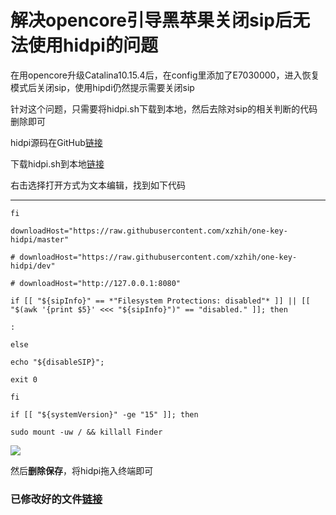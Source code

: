 # 解决opencore引导黑苹果关闭sip后无法使用hidpi的问题

在用opencore升级Catalina10.15.4后，在config里添加了E7030000，进入恢复模式后关闭sip，使用hipdi仍然提示需要关闭sip

针对这个问题，只需要将hidpi.sh下载到本地，然后去除对sip的相关判断的代码删除即可

hidpi源码在GitHub[链接](https://github.com/xzhih/one-key-hidpi)

下载hidpi.sh到本地[链接](https://www.lanzous.com/ib62z1a)

右击选择打开方式为文本编辑，找到如下代码

*****

```
fi

downloadHost="https://raw.githubusercontent.com/xzhih/one-key-hidpi/master"

# downloadHost="https://raw.githubusercontent.com/xzhih/one-key-hidpi/dev"

# downloadHost="http://127.0.0.1:8080"

if [[ "${sipInfo}" == *"Filesystem Protections: disabled"* ]] || [[ "$(awk '{print $5}' <<< "${sipInfo}")" == "disabled." ]]; then

:

else

echo "${disableSIP}";

exit 0

fi

if [[ "${systemVersion}" -ge "15" ]]; then

sudo mount -uw / && killall Finder
```

![](images/截屏2020-04-09下午10.14.26.png)

然后**删除保存**，将hidpi拖入终端即可

### **已修改好的文件**[链接](https://www.lanzous.com/ib62z2b)
